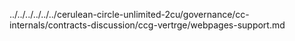 ../../../../../../cerulean-circle-unlimited-2cu/governance/cc-internals/contracts-discussion/ccg-vertrge/webpages-support.md